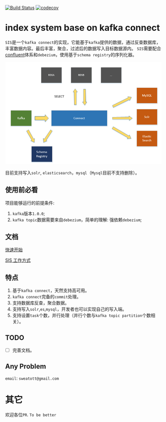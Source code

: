 [![Build Status](https://travis-ci.org/sweat123/search-index-system.svg?branch=master)](https://travis-ci.org/sweat123/search-index-system.svg?branch=master)
[![codecov](https://codecov.io/gh/sweat123/search-index-system/branch/master/graph/badge.svg)](https://codecov.io/gh/sweat123/search-index-system)

# index system base on kafka connect

`SIS`是一个`kafka connect`的实现，它能基于`kafka`提供的数据，通过反查数据库，丰富数据内容。最后丰富，聚合，过滤后的数据写入目标数据源内。
`SIS`需要配合[confluent](https://www.confluent.io/)体系和`debezium`，使用基于`schema registry`的序列化器。

![架构图](docs/pics/sis.PNG)

目前支持写入`solr`, `elasticsearch`，`mysql`（`Mysql`目前不支持删除）。

## 使用前必看

项目能够运行的前提条件:

1. `kafka`版本`1.0.0`;
2. `kafka topic`数据需要来自`debezium`，简单的理解: 强依赖`debezium`;

## 文档

[快速开始](docs/快速开始.md) 

[SIS 工作方式](docs/目录.md)

## 特点

1. 基于`kafka connect`，天然支持高可用。
2. `kafka connect`完备的`commit`处理。
3. 支持数据库反查，聚合数据。
4. 支持写入`solr`,`es`,`mysql`，开发者也可以实现自己的写入端。
5. 支持设置`task`个数，并行处理（并行个数与`kafka topic partition`个数相关）。

## TODO

- [ ] 完善文档。

## Any Problem

`email`: `sweatott@gmail.com`

# 其它

欢迎各位`PR`. `To be better`
